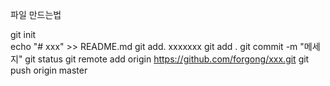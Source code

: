 파일 만드는법 </br>

git init  </br>
echo "# xxx" >> README.md
git add. xxxxxxx
git add .
git commit -m "메세지"
git status
git remote add origin https://github.com/forgong/xxx.git
git push origin master
